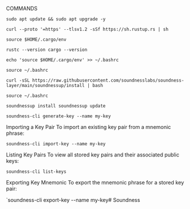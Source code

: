 COMMANDS

`sudo apt update && sudo apt upgrade -y`

`curl --proto '=https' --tlsv1.2 -sSf https://sh.rustup.rs | sh`

`source $HOME/.cargo/env`

`rustc --version
cargo --version`

`echo 'source $HOME/.cargo/env' >> ~/.bashrc`

`source ~/.bashrc`

`curl -sSL https://raw.githubusercontent.com/soundnesslabs/soundness-layer/main/soundnessup/install | bash`

`source ~/.bashrc`

`soundnessup install
soundnessup update`

`soundness-cli generate-key --name my-key`

Importing a Key Pair To import an existing key pair from a mnemonic phrase:

`soundness-cli import-key --name my-key`

Listing Key Pairs To view all stored key pairs and their associated public keys:

`soundness-cli list-keys`

Exporting Key Mnemonic To export the mnemonic phrase for a stored key pair:

`soundness-cli export-key --name my-key# Soundness

